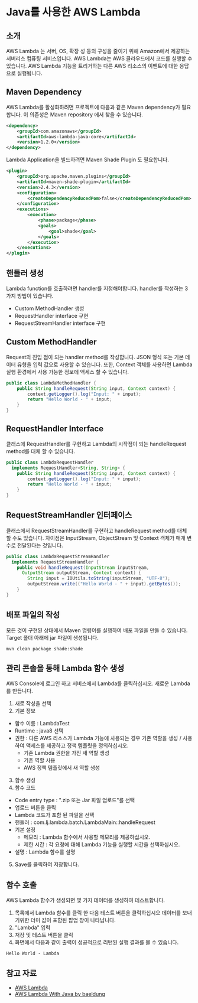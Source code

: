 # Java를 사용한 AWS Lambda

## 소개
AWS Lambda 는 서버, OS, 확장 성 등의 구성을 줄이기 위해 Amazon에서 제공하는 서버리스 컴퓨팅 서비스입니다. AWS Lambda는 AWS 클라우드에서 코드를 실행할 수 있습니다.
AWS Lambda 기능을 트리거하는 다른 AWS 리소스의 이벤트에 대한 응답으로 실행됩니다.

## Maven Dependency
AWS Lambda를 활성화하려면 프로젝트에 다음과 같은 Maven dependency가 필요합니다.
이 의존성은 Maven repository 에서 찾을 수 있습니다.
```xml
<dependency>
    <groupId>com.amazonaws</groupId>
    <artifactId>aws-lambda-java-core</artifactId>
    <version>1.2.0</version>
</dependency>
```

Lambda Application을 빌드하려면 Maven Shade Plugin 도 필요합니다.
```xml
<plugin>
    <groupId>org.apache.maven.plugins</groupId>
    <artifactId>maven-shade-plugin</artifactId>
    <version>2.4.3</version>
    <configuration>
        <createDependencyReducedPom>false</createDependencyReducedPom>
    </configuration>
    <executions>
        <execution>
            <phase>package</phase>
            <goals>
                <goal>shade</goal>
            </goals>
        </execution>
    </executions>
</plugin>
```

## 핸들러 생성
Lambda function를 호출하려면 handler를 지정해야합니다. handler를 작성하는 3가지 방법이 있습니다.
- Custom MethodHandler 생성
- RequestHandler interface 구현
- RequestStreamHandler interface 구현


## Custom MethodHandler
Request의 진입 점이 되는 handler method를 작성합니다. JSON 형식 또는 기본 데이터 유형을 입력 값으로 사용할 수 있습니다.
또한, Context 객체를 사용하면 Lambda 실행 환경에서 사용 가능한 정보에 액세스 할 수 있습니다.
```java
public class LambdaMethodHandler {
    public String handleRequest(String input, Context context) {
        context.getLogger().log("Input: " + input);
        return "Hello World - " + input;
    }
}
```

## RequestHandler Interface
클래스에 RequestHandler를 구현하고 Lambda의 시작점이 되는 handleRequest method를 대체 할 수 있습니다.
```java
public class LambdaRequestHandler
  implements RequestHandler<String, String> {
    public String handleRequest(String input, Context context) {
        context.getLogger().log("Input: " + input);
        return "Hello World - " + input;
    }
}
```

## RequestStreamHandler 인터페이스
클래스에서 RequestStreamHandler를 구현하고 handleRequest method를 대체 할 수도 있습니다.
차이점은 InputStream, ObjectStream 및 Context 객체가 매개 변수로 전달된다는 것입니다.
```java
public class LambdaRequestStreamHandler
  implements RequestStreamHandler {
    public void handleRequest(InputStream inputStream,
      OutputStream outputStream, Context context) {
        String input = IOUtils.toString(inputStream, "UTF-8");
        outputStream.write(("Hello World - " + input).getBytes());
    }
}
```


## 배포 파일의 작성
모든 것이 구현된 상태에서 Maven 명령어를 실행하여 배포 파일을 만들 수 있습니다.
Target 폴더 아래에 jar 파일이 생성됩니다.
```
mvn clean package shade:shade
```


## 관리 콘솔을 통해 Lambda 함수 생성
AWS Console에 로그인 하고 서비스에서 Lambda를 클릭하십시오. 
새로운 Lambda를 만듭니다.
1. 새로 작성을 선택
2. 기본 정보
  - 함수 이름 : LambdaTest
  - Runtime : java8 선택
  - 권한 : 다른 AWS 리소스가 Lambda 기능에 사용되는 경우 기존 역할을 생성 / 사용하여 액세스를 제공하고 정책 템플릿을 정의하십시오.
    - 기존 Lambda 권한을 가진 새 역할 생성
    - 기존 역할 사용
    - AWS 정책 템플릿에서 새 역할 생성
3. 함수 생성
4. 함수 코드
  - Code entry type : ".zip 또는 Jar 파일 업로드"를 선택 
  - 업로드 버튼을 클릭 
  - Lambda 코드가 포함 된 파일을 선택
  - 핸들러 : com.lj.lambda.batch.LambdaMain::handleRequest
  - 기본 설정
    - 메모리 : Lambda 함수에서 사용할 메모리를 제공하십시오.
    - 제한 시간 : 각 요청에 대해 Lambda 기능을 실행할 시간을 선택하십시오.
  - 설명 : Lambda 함수를 설명
5. Save를 클릭하여 저장합니다.

## 함수 호출
AWS Lambda 함수가 생성되면 몇 가지 데이터를 생성하여 테스트합니다.
1. 목록에서 Lambda 함수를 클릭 한 다음 테스트 버튼을 클릭하십시오
데이터를 보내기위한 더미 값이 포함된 팝업 창이 나타납니다.
2. "Lambda" 입력
3. 저장 및 테스트 버튼을 클릭
4. 화면에서 다음과 같이 출력이 성공적으로 리턴된 실행 결과를 볼 수 있습니다.
```
Hello World - Lambda
```

## 참고 자료 
- [AWS Lambda](https://aws.amazon.com/ko/lambda/)
- [AWS Lambda With Java 
by baeldung](https://www.baeldung.com/java-aws-lambda)